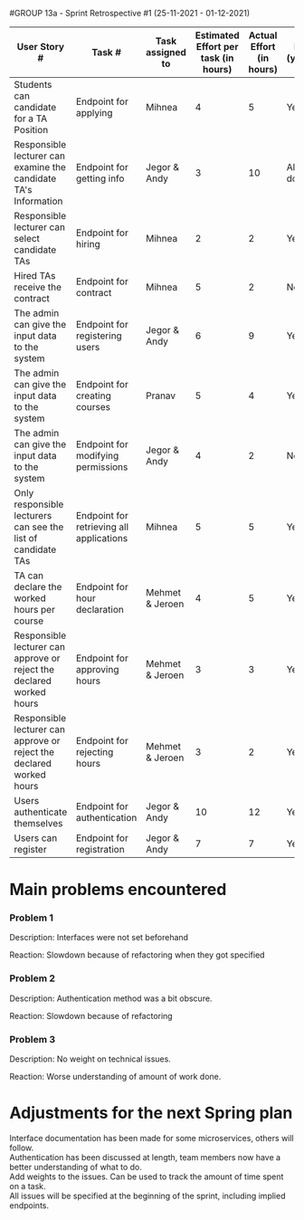 #GROUP 13a - Sprint Retrospective #1 (25-11-2021 - 01-12-2021)

| User Story #                                                         | Task #                                   | Task assigned to | Estimated Effort per task (in hours) | Actual Effort (in hours) | Done (yes/no) | Notes                    |
|----------------------------------------------------------------------|------------------------------------------|------------------|--------------------------------------|--------------------------|---------------|--------------------------|
| Students can candidate for a TA Position                             | Endpoint for applying                    | Mihnea           | 4                                    | 5                        | Yes           | Not tested               |
| Responsible lecturer can examine the candidate TA's Information      | Endpoint for getting info                | Jegor & Andy     | 3                                    | 10                       | Almost done   | Needs to be refined      |
| Responsible lecturer can select candidate TAs                        | Endpoint for hiring                      | Mihnea           | 2                                    | 2                        | Yes           | Not tested               |
| Hired TAs receive the contract                                       | Endpoint for contract                    | Mihnea           | 5                                    | 2                        | No            | Where to store pdfs      |
| The admin can give the input data to the system                      | Endpoint for registering users           | Jegor & Andy     | 6                                    | 9                        | Yes           | ...                      |
| The admin can give the input data to the system                      | Endpoint for creating courses            | Pranav           | 5                                    | 4                        | Yes           | No authentication        |
| The admin can give the input data to the system                      | Endpoint for modifying permissions       | Jegor & Andy     | 4                                    | 2                        | No            | Needs to be done quickly |
| Only responsible lecturers can see the list of candidate TAs         | Endpoint for retrieving all applications | Mihnea           | 5                                    | 5                        | Yes           | Needs testing            |
| TA can declare the worked hours per course                           | Endpoint for hour declaration            | Mehmet & Jeroen  | 4                                    | 5                        | Yes           | Except auth              |
| Responsible lecturer can approve or reject the declared worked hours | Endpoint for approving hours             | Mehmet & Jeroen  | 3                                    | 3                        | Yes           | Except auth              |
| Responsible lecturer can approve or reject the declared worked hours | Endpoint for rejecting hours             | Mehmet & Jeroen  | 3                                    | 2                        | Yes           | Except auth              |
| Users authenticate themselves                                        | Endpoint for authentication              | Jegor & Andy     | 10                                   | 12                       | Yes           | ...                      |
| Users can register                                                   | Endpoint for registration                | Jegor & Andy     | 7                                    | 7                        | Yes           | ...                      |

# Main problems encountered
### Problem 1
Description: Interfaces were not set beforehand 

Reaction: Slowdown because of refactoring when they got specified

### Problem 2
Description: Authentication method was a bit obscure.

Reaction: Slowdown because of refactoring

### Problem 3
Description: No weight on technical issues.

Reaction: Worse understanding of amount of work done.

# Adjustments for the next Spring plan
Interface documentation has been made for some microservices, others will follow.<br>
Authentication has been discussed at length, team members now have a better understanding of what to do.<br>
Add weights to the issues. Can be used to track the amount of time spent on a task.<br>
All issues will be specified at the beginning of the sprint, including implied endpoints.


